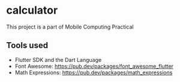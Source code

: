 # calculator

This project is a part of Mobile Computing Practical

## Tools used

- Flutter SDK and the Dart Language
- Font Awesome: <https://pub.dev/packages/font_awesome_flutter>
- Math Expressions: <https://pub.dev/packages/math_expressions>
